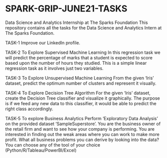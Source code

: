 # SPARK-GRIP-JUNE21-TASKS
Data Science and Analytics Internship at The Sparks Foundation
This repository contains all the tasks for the Data Science and Analytics Intern at The Sparks Foundation.

TASK-1
Improve our LinkedIn profile.

TASK-2
To Explore Supervised Machine Learning
In this regression task we will predict the percentage of marks that a student is expected to score based upon the number of hours they studied. This is a simple linear regression task as it involves just two variables.

TASK-3
To Explore Unsupervised Machine Learning
From the given ‘Iris’ dataset, predict the optimum number of clusters and represent it visually.

TASK-4
To Explore Decision Tree Algorithm
For the given ‘Iris’ dataset, create the Decision Tree classifier and visualize it graphically. The purpose is if we feed any new data to this classifier, it would be able to predict the right class accordingly.

TASK-5
To explore Business Analytics
Perform ‘Exploratory Data Analysis’ on the provided dataset ‘SampleSuperstore’. You are the business owner of the retail firm and want to see how your company is performing. You are interested in finding out the weak areas where you can work to make more profit. What all business problems you can derive by looking into the data? You can choose any of the tool of your choice (Python/R/Tableau/PowerBI/Excel)
